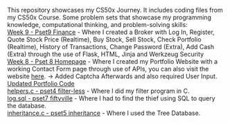 This repository showcases my CS50x Journey.
It includes coding files from my CS50x Course.
Some problem sets that showcase my programming knowledge, computational thinking, and problem-solving skills:<br>
[Week 9 - Pset9 Finance](https://github.com/kenazczx/Harvard-CS50x/tree/main/Week%209%20(Flask)/finance) - Where I created a Broker with Log In, Register, Quote Stock Price (Realtime), Buy Stock, Sell Stock, Check Portfolio (Realtime), History of Transactions, Change Password (Extra), Add Cash (Extra) through the use of Flask, HTML, Jinja and Werkzeug Security<br>
[Week 8 - Pset 8 Homepage](https://github.com/kenazczx/Harvard-CS50x/tree/main/Week%208/pset8/homepage) - Where I created my Portfolio Website with a working Contact Form page through use of APIs, you can also visit the website [here](https://kenazczx.github.io/Portfolio/). -> Added Captcha Afterwards and also required User Input. [Updated Portfolio Code](https://github.com/kenazczx/Portfolio)<br>
[helpers.c - pset4 filter-less](https://github.com/kenazczx/Harvard-CS50x/blob/main/Up%20to%20Week%207/C/pset4/filter-less/helpers.c) - Where I did my filter program in C.<br>
[log.sql - pset7 fiftyville](https://github.com/kenazczx/Harvard-CS50x/blob/main/Up%20to%20Week%207/SQL/pset7/fiftyville/log.sql) - Where I had to find the thief using SQL to query the database.<br>
[inheritance.c - pset5 inheritance](https://github.com/kenazczx/Harvard-CS50x/blob/main/Up%20to%20Week%207/C/pset5/inheritance/inheritance.c) - Where I used the Tree Database.
